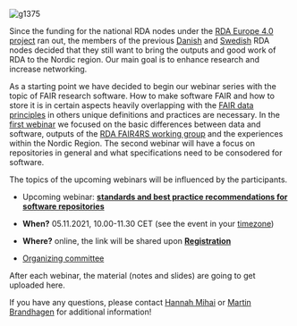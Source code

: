 ![g1375](https://user-images.githubusercontent.com/74252404/119497672-25e45680-bd65-11eb-8bcf-c74cf8e70796.png)

Since the funding for the national RDA nodes under the [RDA Europe 4.0 project](https://grants.rd-alliance.org/) ran out, the members of the previous [Danish](https://www.rd-alliance.org/groups/rda-denmark) and [Swedish](https://www.rd-alliance.org/groups/rda-sweden) RDA nodes decided that they still want to bring the outputs and good work of RDA to the Nordic region. Our main goal is to enhance research and increase networking. <br/>

As a starting point we have decided to begin our webinar series with the topic of FAIR research software. How to make software FAIR and how to store it is in certain aspects heavily overlapping with the [FAIR data principles](https://www.go-fair.org/fair-principles/) in others unique definitions and practices are necessary. In the [first webinar](https://rda-software-webinar.readthedocs.io/en/latest/Previous-webinars/) we focused on the basic differences between data and software, outputs of the [RDA FAIR4RS working group](https://www.rd-alliance.org/groups/fair-research-software-fair4rs-wg) and the experiences within the Nordic Region. The second webinar will have a focus on repositories in general and what specifications need to be consodered for software. 

The topics of the upcoming webinars will be influenced by the participants.

- Upcoming webinar: [**standards and best practice recommendations for software repositories**](https://rda-software-webinar.readthedocs.io/en/latest/Program/)

- **When?** 05.11.2021, 10.00-11.30 CET (see the event in your [timezone](https://www.timeanddate.com/worldclock/fixedtime.html?msg=RDA-Nordic+-+standards+and+best+practice+recommendations+for+software+repositories&iso=20211105T10&p1=69&ah=1&am=30))

- **Where?** online, the link will be shared upon [**Registration**](https://deic.zoom.us/meeting/register/u50sce-trzspHNNSELnzJ9EBjMnnadsvkiZ_)

- [Organizing committee](https://rda-software-webinar.readthedocs.io/en/latest/Organizers/)<br/>

After each webinar, the material (notes and slides) are going to get uploaded here.

If you have any questions, please contact [Hannah Mihai](mailto:Hannah.Mihai@deic.dk) or [Martin Brandhagen](mailto:martin.brandhagen@gu.se) for additional information!
